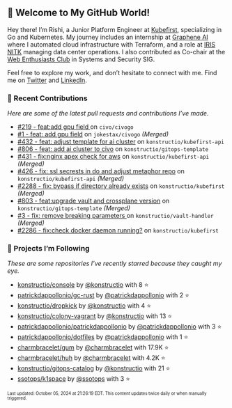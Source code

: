 <!-- DO NOT EDIT THIS FILE DIRECTLY! This file was automatically generated from the tool in this repo. -->

## 🌟 Welcome to My GitHub World!

Hey there! I’m Rishi, a Junior Platform Engineer at [Kubefirst](https://kubefirst.io/), specializing in Go and Kubernetes. My journey includes an internship at [Graphene AI](https://grapheneai.com/) where I automated cloud infrastructure with Terraform, and a role at [IRIS NITK](https://iris.nitk.ac.in/hrms/) managing data center operations. I also contributed as Co-chair at the [Web Enthusiasts Club](https://webclub.nitk.ac.in/) in Systems and Security SIG.

Feel free to explore my work, and don’t hesitate to connect with me. Find me on [Twitter](https://x.com/RishixMonk) and [LinkedIn](https://www.linkedin.com/in/mrrishi373/).

### 🚀 Recent Contributions

*Here are some of the latest pull requests and contributions I’ve made.*


* [#219 - feat:add gpu field ](https://github.com/civo/civogo/pull/219) on `civo/civogo` 
* [#1 - feat: add gpu field](https://github.com/jokestax/civogo/pull/1) on `jokestax/civogo` *(Merged)*
* [#432 - feat: adjust template for ai cluster](https://github.com/konstructio/kubefirst-api/pull/432) on `konstructio/kubefirst-api` 
* [#806 - feat: add ai cluster to civo](https://github.com/konstructio/gitops-template/pull/806) on `konstructio/gitops-template` 
* [#431 - fix:nginx apex check for aws](https://github.com/konstructio/kubefirst-api/pull/431) on `konstructio/kubefirst-api` *(Merged)*
* [#426 - fix: ssl secrests in do and adjust metaphor repo](https://github.com/konstructio/kubefirst-api/pull/426) on `konstructio/kubefirst-api` *(Merged)*
* [#2288 - fix: bypass if directory already exists](https://github.com/konstructio/kubefirst/pull/2288) on `konstructio/kubefirst` *(Merged)*
* [#803 - feat:upgrade vault and crossplane version](https://github.com/konstructio/gitops-template/pull/803) on `konstructio/gitops-template` *(Merged)*
* [#3 - fix: remove breaking parameters ](https://github.com/konstructio/vault-handler/pull/3) on `konstructio/vault-handler` *(Merged)*
* [#2286 - fix:check docker daemon running?](https://github.com/konstructio/kubefirst/pull/2286) on `konstructio/kubefirst` 

### 🌟 Projects I’m Following

*These are some repositories I’ve recently starred because they caught my eye.*


* [konstructio/console](https://github.com/konstructio/console) by [@konstructio](https://github.com/konstructio) with 8 ⭐️
* [patrickdappollonio/gc-rust](https://github.com/patrickdappollonio/gc-rust) by [@patrickdappollonio](https://github.com/patrickdappollonio) with 2 ⭐️
* [konstructio/dropkick](https://github.com/konstructio/dropkick) by [@konstructio](https://github.com/konstructio) with 4 ⭐️
* [konstructio/colony-vagrant](https://github.com/konstructio/colony-vagrant) by [@konstructio](https://github.com/konstructio) with 13 ⭐️
* [patrickdappollonio/patrickdappollonio](https://github.com/patrickdappollonio/patrickdappollonio) by [@patrickdappollonio](https://github.com/patrickdappollonio) with 3 ⭐️
* [patrickdappollonio/dotfiles](https://github.com/patrickdappollonio/dotfiles) by [@patrickdappollonio](https://github.com/patrickdappollonio) with 1 ⭐️
* [charmbracelet/gum](https://github.com/charmbracelet/gum) by [@charmbracelet](https://github.com/charmbracelet) with 17.9K ⭐️
* [charmbracelet/huh](https://github.com/charmbracelet/huh) by [@charmbracelet](https://github.com/charmbracelet) with 4.2K ⭐️
* [konstructio/gitops-catalog](https://github.com/konstructio/gitops-catalog) by [@konstructio](https://github.com/konstructio) with 21 ⭐️
* [ssotops/k1space](https://github.com/ssotops/k1space) by [@ssotops](https://github.com/ssotops) with 3 ⭐️

<sub><small>Last updated: October 05, 2024 at 21:26:19 EDT. This content updates twice daily or when manually triggered.</small></sub>
